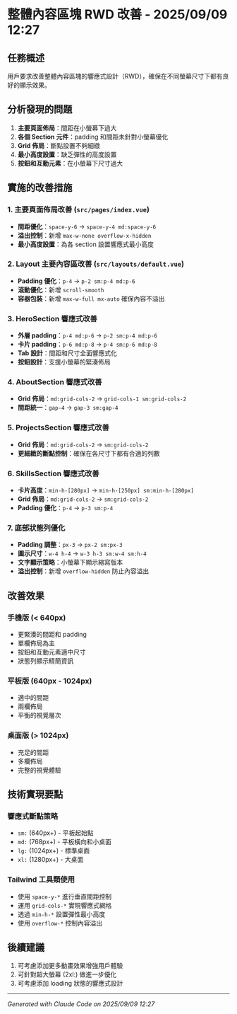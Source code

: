 # 整體內容區塊 RWD 改善 - 2025/09/09 12:27

## 任務概述
用戶要求改善整體內容區塊的響應式設計（RWD），確保在不同螢幕尺寸下都有良好的顯示效果。

## 分析發現的問題
1. **主要頁面佈局**：間距在小螢幕下過大
2. **各個 Section 元件**：padding 和間距未針對小螢幕優化
3. **Grid 佈局**：斷點設置不夠細緻
4. **最小高度設置**：缺乏彈性的高度設置
5. **按鈕和互動元素**：在小螢幕下尺寸過大

## 實施的改善措施

### 1. 主要頁面佈局改善 (`src/pages/index.vue`)
- **間距優化**：`space-y-6` → `space-y-4 md:space-y-6`
- **溢出控制**：新增 `max-w-none overflow-x-hidden`
- **最小高度設置**：為各 section 設置響應式最小高度

### 2. Layout 主要內容區改善 (`src/layouts/default.vue`)
- **Padding 優化**：`p-4` → `p-2 sm:p-4 md:p-6`
- **滾動優化**：新增 `scroll-smooth`
- **容器包裝**：新增 `max-w-full mx-auto` 確保內容不溢出

### 3. HeroSection 響應式改善
- **外層 padding**：`p-4 md:p-6` → `p-2 sm:p-4 md:p-6`
- **卡片 padding**：`p-6 md:p-8` → `p-4 sm:p-6 md:p-8`
- **Tab 設計**：間距和尺寸全面響應式化
- **按鈕設計**：支援小螢幕的緊湊佈局

### 4. AboutSection 響應式改善
- **Grid 佈局**：`md:grid-cols-2` → `grid-cols-1 sm:grid-cols-2`
- **間距統一**：`gap-4` → `gap-3 sm:gap-4`

### 5. ProjectsSection 響應式改善
- **Grid 佈局**：`md:grid-cols-2` → `sm:grid-cols-2`
- **更細緻的斷點控制**：確保在各尺寸下都有合適的列數

### 6. SkillsSection 響應式改善
- **卡片高度**：`min-h-[280px]` → `min-h-[250px] sm:min-h-[280px]`
- **Grid 佈局**：`md:grid-cols-2` → `sm:grid-cols-2`
- **Padding 優化**：`p-4` → `p-3 sm:p-4`

### 7. 底部狀態列優化
- **Padding 調整**：`px-3` → `px-2 sm:px-3`
- **圖示尺寸**：`w-4 h-4` → `w-3 h-3 sm:w-4 sm:h-4`
- **文字顯示策略**：小螢幕下顯示縮寫版本
- **溢出控制**：新增 `overflow-hidden` 防止內容溢出

## 改善效果

### 手機版 (< 640px)
- 更緊湊的間距和 padding
- 單欄佈局為主
- 按鈕和互動元素適中尺寸
- 狀態列顯示精簡資訊

### 平板版 (640px - 1024px)
- 適中的間距
- 兩欄佈局
- 平衡的視覺層次

### 桌面版 (> 1024px)
- 充足的間距
- 多欄佈局
- 完整的視覺體驗

## 技術實現要點

### 響應式斷點策略
- `sm:` (640px+) - 平板起始點
- `md:` (768px+) - 平板橫向和小桌面
- `lg:` (1024px+) - 標準桌面
- `xl:` (1280px+) - 大桌面

### Tailwind 工具類使用
- 使用 `space-y-*` 進行垂直間距控制
- 運用 `grid-cols-*` 實現響應式網格
- 透過 `min-h-*` 設置彈性最小高度
- 使用 `overflow-*` 控制內容溢出

## 後續建議
1. 可考慮添加更多動畫效果增強用戶體驗
2. 可針對超大螢幕 (2xl:) 做進一步優化
3. 可考慮添加 loading 狀態的響應式設計

---
*Generated with Claude Code on 2025/09/09 12:27*